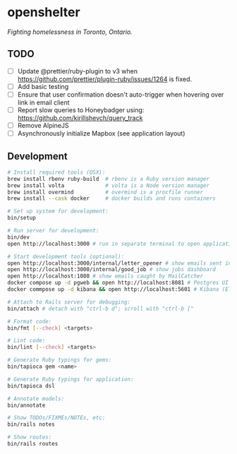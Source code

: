 # openshelter

_Fighting homelessness in Toronto, Ontario._

## TODO

- [ ] Update @prettier/ruby-plugin to v3 when
      https://github.com/prettier/plugin-ruby/issues/1264 is fixed.
- [ ] Add basic testing
- [ ] Ensure that user confirmation doesn't auto-trigger when hovering over
      link in email client
- [ ] Report slow queries to Honeybadger using: https://github.com/kirillshevch/query_track
- [ ] Remove AlpineJS
- [ ] Asynchronously initialize Mapbox (see application layout)

## Development

```bash
# Install required tools (OSX):
brew install rbenv ruby-build  # rbenv is a Ruby version manager
brew install volta             # volta is a Node version manager
brew install overmind          # overmind is a procfile runner
brew install --cask docker     # docker builds and runs containers

# Set up system for development:
bin/setup

# Run server for development:
bin/dev
open http://localhost:3000 # run in separate terminal to open application server

# Start development tools (optional):
open http://localhost:3000/internal/letter_opener # show emails sent in development
open http://localhost:3000/internal/good_job # show jobs dashboard
open http://localhost:1080 # show emails caught by MailCatcher
docker compose up -d pgweb && open http://localhost:8081 # Postgres UI
docker commpose up -d kibana && open http://localhost:5601 # Kibana (ElasticSearch UI)

# Attach to Rails server for debugging:
bin/attach # detach with "ctrl-b d"; scroll with "ctrl-b ["

# Format code:
bin/fmt [--check] <targets>

# Lint code:
bin/lint [--check] <targets>

# Generate Ruby typings for gems:
bin/tapioca gem <name>

# Generate Ruby typings for application:
bin/tapioca dsl

# Annotate models:
bin/annotate

# Show TODOs/FIXMEs/NOTEs, etc:
bin/rails notes

# Show routes:
bin/rails routes
```
